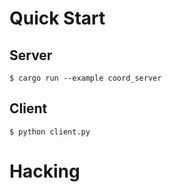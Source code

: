 
# Quick Start

## Server

```
$ cargo run --example coord_server
```

## Client

```
$ python client.py
```

# Hacking


